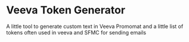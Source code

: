 # Veeva Token Generator

A little tool to generate custom text in Veeva Promomat and a little list of tokens often used in veeva and SFMC for sending emails
